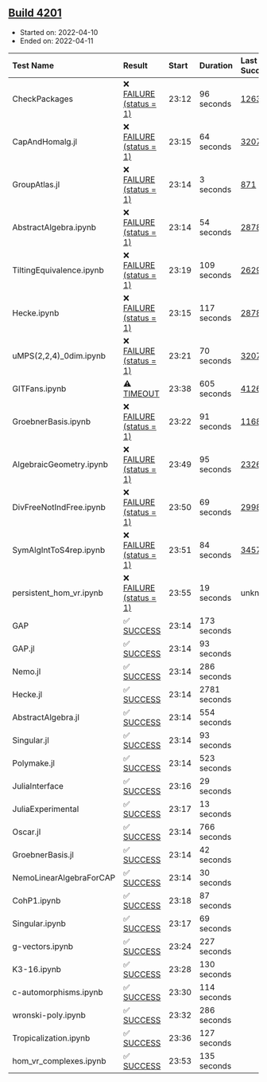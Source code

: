 ## [Build 4201](https://oscarci.mathematik.uni-kl.de/job/oscar-stable/4201/)

* Started on: 2022-04-10
* Ended on: 2022-04-11

| Test Name    | Result | Start | Duration | Last Success | First Failure |
|:-------------|:-------|:------|:---------|:-------------|:--------------|
| CheckPackages | ❌ [FAILURE (status = 1)](https://oscarci.mathematik.uni-kl.de/job/oscar-stable/4201/artifact/logs/build-4201/CheckPackages.log) | 23:12 | 96 seconds | [1263](https://oscarci.mathematik.uni-kl.de/job/oscar-stable/1263/) | [1264](https://oscarci.mathematik.uni-kl.de/job/oscar-stable/1264/) |
| CapAndHomalg.jl | ❌ [FAILURE (status = 1)](https://oscarci.mathematik.uni-kl.de/job/oscar-stable/4201/artifact/logs/build-4201/CapAndHomalg.jl.log) | 23:15 | 64 seconds | [3207](https://oscarci.mathematik.uni-kl.de/job/oscar-stable/3207/) | [3208](https://oscarci.mathematik.uni-kl.de/job/oscar-stable/3208/) |
| GroupAtlas.jl | ❌ [FAILURE (status = 1)](https://oscarci.mathematik.uni-kl.de/job/oscar-stable/4201/artifact/logs/build-4201/GroupAtlas.jl.log) | 23:14 | 3 seconds | [871](https://oscarci.mathematik.uni-kl.de/job/oscar-stable/871/) | [872](https://oscarci.mathematik.uni-kl.de/job/oscar-stable/872/) |
| AbstractAlgebra.ipynb | ❌ [FAILURE (status = 1)](https://oscarci.mathematik.uni-kl.de/job/oscar-stable/4201/artifact/logs/build-4201/AbstractAlgebra.ipynb.log) | 23:14 | 54 seconds | [2878](https://oscarci.mathematik.uni-kl.de/job/oscar-stable/2878/) | [2879](https://oscarci.mathematik.uni-kl.de/job/oscar-stable/2879/) |
| TiltingEquivalence.ipynb | ❌ [FAILURE (status = 1)](https://oscarci.mathematik.uni-kl.de/job/oscar-stable/4201/artifact/logs/build-4201/TiltingEquivalence.ipynb.log) | 23:19 | 109 seconds | [2629](https://oscarci.mathematik.uni-kl.de/job/oscar-stable/2629/) | [2630](https://oscarci.mathematik.uni-kl.de/job/oscar-stable/2630/) |
| Hecke.ipynb | ❌ [FAILURE (status = 1)](https://oscarci.mathematik.uni-kl.de/job/oscar-stable/4201/artifact/logs/build-4201/Hecke.ipynb.log) | 23:15 | 117 seconds | [2878](https://oscarci.mathematik.uni-kl.de/job/oscar-stable/2878/) | [2879](https://oscarci.mathematik.uni-kl.de/job/oscar-stable/2879/) |
| uMPS(2,2,4)_0dim.ipynb | ❌ [FAILURE (status = 1)](https://oscarci.mathematik.uni-kl.de/job/oscar-stable/4201/artifact/logs/build-4201/uMPS-2-2-4-_0dim.ipynb.log) | 23:21 | 70 seconds | [3207](https://oscarci.mathematik.uni-kl.de/job/oscar-stable/3207/) | [3208](https://oscarci.mathematik.uni-kl.de/job/oscar-stable/3208/) |
| GITFans.ipynb | ⚠ [TIMEOUT](https://oscarci.mathematik.uni-kl.de/job/oscar-stable/4201/artifact/logs/build-4201/GITFans.ipynb.log) | 23:38 | 605 seconds | [4126](https://oscarci.mathematik.uni-kl.de/job/oscar-stable/4126/) | [4127](https://oscarci.mathematik.uni-kl.de/job/oscar-stable/4127/) |
| GroebnerBasis.ipynb | ❌ [FAILURE (status = 1)](https://oscarci.mathematik.uni-kl.de/job/oscar-stable/4201/artifact/logs/build-4201/GroebnerBasis.ipynb.log) | 23:22 | 91 seconds | [1168](https://oscarci.mathematik.uni-kl.de/job/oscar-stable/1168/) | [1169](https://oscarci.mathematik.uni-kl.de/job/oscar-stable/1169/) |
| AlgebraicGeometry.ipynb | ❌ [FAILURE (status = 1)](https://oscarci.mathematik.uni-kl.de/job/oscar-stable/4201/artifact/logs/build-4201/AlgebraicGeometry.ipynb.log) | 23:49 | 95 seconds | [2326](https://oscarci.mathematik.uni-kl.de/job/oscar-stable/2326/) | [2327](https://oscarci.mathematik.uni-kl.de/job/oscar-stable/2327/) |
| DivFreeNotIndFree.ipynb | ❌ [FAILURE (status = 1)](https://oscarci.mathematik.uni-kl.de/job/oscar-stable/4201/artifact/logs/build-4201/DivFreeNotIndFree.ipynb.log) | 23:50 | 69 seconds | [2998](https://oscarci.mathematik.uni-kl.de/job/oscar-stable/2998/) | [2999](https://oscarci.mathematik.uni-kl.de/job/oscar-stable/2999/) |
| SymAlgIntToS4rep.ipynb | ❌ [FAILURE (status = 1)](https://oscarci.mathematik.uni-kl.de/job/oscar-stable/4201/artifact/logs/build-4201/SymAlgIntToS4rep.ipynb.log) | 23:51 | 84 seconds | [3457](https://oscarci.mathematik.uni-kl.de/job/oscar-stable/3457/) | [3458](https://oscarci.mathematik.uni-kl.de/job/oscar-stable/3458/) |
| persistent_hom_vr.ipynb | ❌ [FAILURE (status = 1)](https://oscarci.mathematik.uni-kl.de/job/oscar-stable/4201/artifact/logs/build-4201/persistent_hom_vr.ipynb.log) | 23:55 | 19 seconds | unknown | unknown |
| GAP | ✅ [SUCCESS](https://oscarci.mathematik.uni-kl.de/job/oscar-stable/4201/artifact/logs/build-4201/GAP.log) | 23:14 | 173 seconds |  |  |
| GAP.jl | ✅ [SUCCESS](https://oscarci.mathematik.uni-kl.de/job/oscar-stable/4201/artifact/logs/build-4201/GAP.jl.log) | 23:14 | 93 seconds |  |  |
| Nemo.jl | ✅ [SUCCESS](https://oscarci.mathematik.uni-kl.de/job/oscar-stable/4201/artifact/logs/build-4201/Nemo.jl.log) | 23:14 | 286 seconds |  |  |
| Hecke.jl | ✅ [SUCCESS](https://oscarci.mathematik.uni-kl.de/job/oscar-stable/4201/artifact/logs/build-4201/Hecke.jl.log) | 23:14 | 2781 seconds |  |  |
| AbstractAlgebra.jl | ✅ [SUCCESS](https://oscarci.mathematik.uni-kl.de/job/oscar-stable/4201/artifact/logs/build-4201/AbstractAlgebra.jl.log) | 23:14 | 554 seconds |  |  |
| Singular.jl | ✅ [SUCCESS](https://oscarci.mathematik.uni-kl.de/job/oscar-stable/4201/artifact/logs/build-4201/Singular.jl.log) | 23:14 | 93 seconds |  |  |
| Polymake.jl | ✅ [SUCCESS](https://oscarci.mathematik.uni-kl.de/job/oscar-stable/4201/artifact/logs/build-4201/Polymake.jl.log) | 23:14 | 523 seconds |  |  |
| JuliaInterface | ✅ [SUCCESS](https://oscarci.mathematik.uni-kl.de/job/oscar-stable/4201/artifact/logs/build-4201/JuliaInterface.log) | 23:16 | 29 seconds |  |  |
| JuliaExperimental | ✅ [SUCCESS](https://oscarci.mathematik.uni-kl.de/job/oscar-stable/4201/artifact/logs/build-4201/JuliaExperimental.log) | 23:17 | 13 seconds |  |  |
| Oscar.jl | ✅ [SUCCESS](https://oscarci.mathematik.uni-kl.de/job/oscar-stable/4201/artifact/logs/build-4201/Oscar.jl.log) | 23:14 | 766 seconds |  |  |
| GroebnerBasis.jl | ✅ [SUCCESS](https://oscarci.mathematik.uni-kl.de/job/oscar-stable/4201/artifact/logs/build-4201/GroebnerBasis.jl.log) | 23:14 | 42 seconds |  |  |
| NemoLinearAlgebraForCAP | ✅ [SUCCESS](https://oscarci.mathematik.uni-kl.de/job/oscar-stable/4201/artifact/logs/build-4201/NemoLinearAlgebraForCAP.log) | 23:14 | 30 seconds |  |  |
| CohP1.ipynb | ✅ [SUCCESS](https://oscarci.mathematik.uni-kl.de/job/oscar-stable/4201/artifact/logs/build-4201/CohP1.ipynb.log) | 23:18 | 87 seconds |  |  |
| Singular.ipynb | ✅ [SUCCESS](https://oscarci.mathematik.uni-kl.de/job/oscar-stable/4201/artifact/logs/build-4201/Singular.ipynb.log) | 23:17 | 69 seconds |  |  |
| g-vectors.ipynb | ✅ [SUCCESS](https://oscarci.mathematik.uni-kl.de/job/oscar-stable/4201/artifact/logs/build-4201/g-vectors.ipynb.log) | 23:24 | 227 seconds |  |  |
| K3-16.ipynb | ✅ [SUCCESS](https://oscarci.mathematik.uni-kl.de/job/oscar-stable/4201/artifact/logs/build-4201/K3-16.ipynb.log) | 23:28 | 130 seconds |  |  |
| c-automorphisms.ipynb | ✅ [SUCCESS](https://oscarci.mathematik.uni-kl.de/job/oscar-stable/4201/artifact/logs/build-4201/c-automorphisms.ipynb.log) | 23:30 | 114 seconds |  |  |
| wronski-poly.ipynb | ✅ [SUCCESS](https://oscarci.mathematik.uni-kl.de/job/oscar-stable/4201/artifact/logs/build-4201/wronski-poly.ipynb.log) | 23:32 | 286 seconds |  |  |
| Tropicalization.ipynb | ✅ [SUCCESS](https://oscarci.mathematik.uni-kl.de/job/oscar-stable/4201/artifact/logs/build-4201/Tropicalization.ipynb.log) | 23:36 | 127 seconds |  |  |
| hom_vr_complexes.ipynb | ✅ [SUCCESS](https://oscarci.mathematik.uni-kl.de/job/oscar-stable/4201/artifact/logs/build-4201/hom_vr_complexes.ipynb.log) | 23:53 | 135 seconds |  |  |
